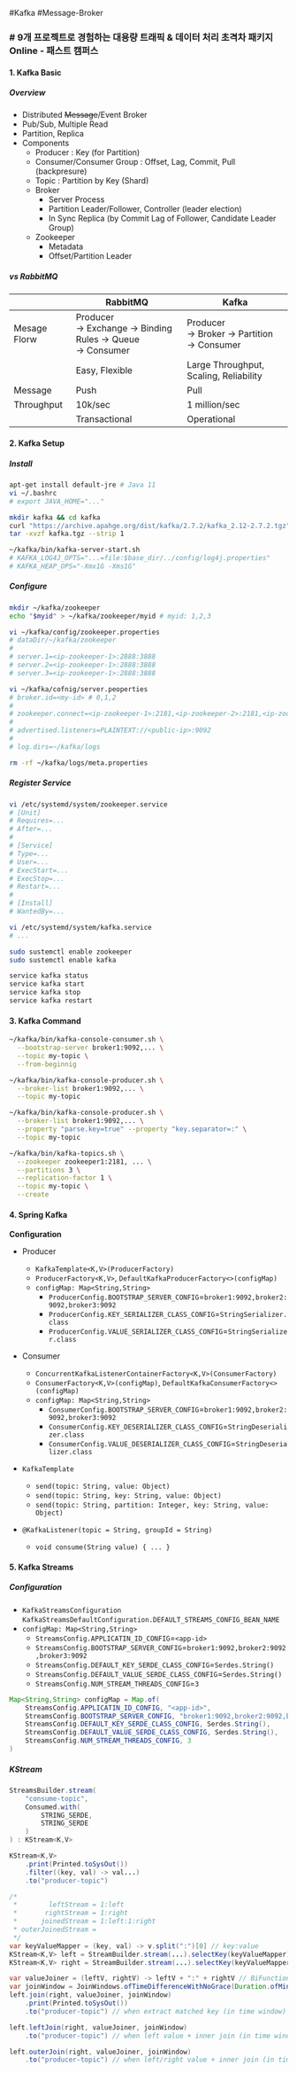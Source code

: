 #Kafka #Message-Broker

### # 9개 프로젝트로 경험하는 대용량 트래픽 & 데이터 처리 초격차 패키지 Online - 패스트 캠퍼스

#### 1. Kafka Basic
##### Overview
* Distributed ~~Message~~/Event Broker
* Pub/Sub, Multiple Read
* Partition, Replica
* Components
	* Producer : Key (for Partition)
	* Consumer/Consumer Group : Offset, Lag, Commit, Pull (backpresure)
	* Topic : Partition by Key (Shard)
	* Broker
		* Server Process
		* Partition Leader/Follower, Controller (leader election)
		* In Sync Replica (by Commit Lag of Follower, Candidate Leader Group)
	* Zookeeper
		* Metadata
		* Offset/Partition Leader
##### vs RabbitMQ

|              | RabbitMQ                                                         | Kafka                                             |
| ------------ | ---------------------------------------------------------------- | ------------------------------------------------- |
| Mesage Florw | Producer<br>-> Exchange -> Binding Rules -> Queue<br>-> Consumer | Producer<br>-> Broker -> Partition<br>-> Consumer |
|              | Easy, Flexible                                                   | Large Throughput, Scaling, Reliability            |
| Message      | Push                                                             | Pull                                              |
| Throughput   | 10k/sec                                                          | 1 million/sec                                     |
|              | Transactional                                                    | Operational                                       |

#### 2. Kafka Setup
##### Install

```bash
apt-get install default-jre # Java 11
vi ~/.bashrc
# export JAVA_HOME="..."

mkdir kafka && cd kafka
curl "https://archive.apahge.org/dist/kafka/2.7.2/kafka_2.12-2.7.2.tgz" -o kafka.tgz
tar -xvzf kafka.tgz --strip 1
```

```bash
~/kafka/bin/kafka-server-start.sh
# KAFKA_LOG4J_OPTS="...=file:$base_dir/../config/log4j.properties"
# KAFKA_HEAP_OPS="-Xmx1G -Xms1G"
```
##### Configure

```bash
mkdir ~/kafka/zookeeper
echo "$myid" > ~/kafka/zookeeper/myid # myid: 1,2,3

vi ~/kafka/config/zookeeper.properties
# dataDir/~/kafka/zookeeper
#
# server.1=<ip-zookeeper-1>:2888:3888
# server.2=<ip-zookeeper-1>:2888:3888
# server.3=<ip-zookeeper-1>:2888:3888

vi ~/kafka/cofnig/server.peoperties
# broker.id=<my-id> # 0,1,2
#
# zookeeper.connect=<ip-zookeeper-1>:2181,<ip-zookeeper-2>:2181,<ip-zookeeper-3>:2181
#
# advertised.listeners=PLAINTEXT://<public-ip>:9092
#
# log.dirs=~/kafka/logs

rm -rf ~/kafka/logs/meta.properties
```
##### Register Service

```bash
vi /etc/systemd/system/zookeeper.service
# [Unit]
# Requires=...
# After=...
#
# [Service]
# Type=...
# User=...
# ExecStart=...
# ExecStop=...
# Restart=...
#
# [Install]
# WantedBy=...

vi /etc/systemd/system/kafka.service
# ...

sudo sustemctl enable zookeeper
sudo sustemctl enable kafka
```

```bash
service kafka status
service kafka start
service kafka stop
service kafka restart
```
#### 3. Kafka Command

```bash
~/kafka/bin/kafka-console-consumer.sh \
  --bootstrap-server broker1:9092,... \
  --topic my-topic \
  --from-beginnig

~/kafka/bin/kafka-console-producer.sh \
  --broker-list broker1:9092,... \
  --topic my-topic

~/kafka/bin/kafka-console-producer.sh \
  --broker-list broker1:9092,... \
  --property "parse.key=true" --property "key.separator=:" \
  --topic my-topic

~/kafka/bin/kafka-topics.sh \
  --zookeeper zookeeper1:2181, ... \
  --partitions 3 \
  --replication-factor 1 \
  --topic my-topic \
  --create
```

#### 4. Spring Kafka

**Configuration**
* Producer
	* `KafkaTemplate<K,V>(ProducerFactory)`
	* `ProducerFactory<K,V>`, `DefaultKafkaProducerFactory<>(configMap)`
	* `configMap: Map<String,String>`
		* `ProducerConfig.BOOTSTRAP_SERVER_CONFIG`=`broker1:9092,broker2:9092,broker3:9092`
		* `ProducerConfig.KEY_SERIALIZER_CLASS_CONFIG`=`StringSerializer.class`
		* `ProducerConfig.VALUE_SERIALIZER_CLASS_CONFIG`=`StringSerializer.class`
* Consumer
	* `ConcurrentKafkaListenerContainerFactory<K,V>(ConsumerFactory)`
	* `ConsumerFactory<K,V>(configMap)`, `DefaultKafkaConsumerFactory<>(configMap)`
	* `configMap: Map<String,String>`
		* `ConsumerConfig.BOOTSTRAP_SERVER_CONFIG`=`broker1:9092,broker2:9092,broker3:9092`
		* `ConsumerConfig.KEY_DESERIALIZER_CLASS_CONFIG`=`StringDeserializer.class`
		* `ConsumerConfig.VALUE_DESERIALIZER_CLASS_CONFIG`=`StringDeserializer.class`

* `KafkaTemplate`
	* `send(topic: String, value: Object)`
	* `send(topic: String, key: String, value: Object)`
	* `send(topic: String, partition: Integer, key: String, value: Object)`
* `@KafkaListener(topic = String, groupId = String)`
	* `void consume(String value) { ... }`

#### 5. Kafka Streams

##### Configuration
* `KafkaStreamsConfiguration`
  `KafkaStreamsDefaultConfiguration.DEFAULT_STREAMS_CONFIG_BEAN_NAME`
* `configMap: Map<String,String>`
	* `StreamsConfig.APPLICATIN_ID_CONFIG`=`<app-id>`
	* `StreamsConfig.BOOTSTRAP_SERVER_CONFIG`=`broker1:9092,broker2:9092,broker3:9092`
	* `StreamsConfig.DEFAULT_KEY_SERDE_CLASS_CONFIG`=`Serdes.String()`
	* `StreamsConfig.DEFAULT_VALUE_SERDE_CLASS_CONFIG`=`Serdes.String()`
	* `StreamsConfig.NUM_STREAM_THREADS_CONFIG`=`3`

```java
Map<String,String> configMap = Map.of(
	StreamsConfig.APPLICATIN_ID_CONFIG, "<app-id>",
	StreamsConfig.BOOTSTRAP_SERVER_CONFIG, "broker1:9092,broker2:9092,broker3:9092",
	StreamsConfig.DEFAULT_KEY_SERDE_CLASS_CONFIG, Serdes.String(),
	StreamsConfig.DEFAULT_VALUE_SERDE_CLASS_CONFIG, Serdes.String(),
	StreamsConfig.NUM_STREAM_THREADS_CONFIG, 3
)
```

##### KStream

```java
StreamsBuilder.stream(
	"consume-topic",
	Consumed.with(
		STRING_SERDE,
		STRING_SERDE
	)
) : KStream<K,V>

KStream<K,V>
	.print(Printed.toSysOut())
	.filter((key, val) -> val...)
	.to("producer-topic")
```

```java
/*
 *        leftStream = 1:left
 *       rightStream = 1:right
 *      joinedStream = 1:left:1:right
 * outerJoinedStream = 
 */
var keyValueMapper = (key, val) -> v.split(":")[0] // key:value
KStream<K,V> left = StreamBuilder.stream(...).selectKey(keyValueMapper)
KStream<K,V> right = StreamBuilder.stream(...).selectKey(keyValueMapper)

var valueJoiner = (leftV, rightV) -> leftV + ":" + rightV // BiFunction<V1,V2,R>
var joinWindow = JoinWindows.ofTimeDifferenceWithNoGrace(Duration.ofMinutes(1))
left.join(right, valueJoiner, joinWindow)
	.print(Printed.toSysOut())
	.to("producer-topic") // when extract matched key (in time window)

left.leftJoin(right, valueJoiner, joinWindow)
	.to("producer-topic") // when left value + inner join (in time window)

left.outerJoin(right, valueJoiner, joinWindow)
	.to("producer-topic") // when left/right value + inner join (in time window)
```
